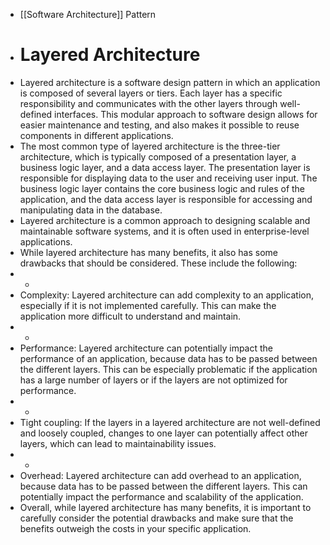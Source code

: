 - [[Software Architecture]] Pattern
- # Layered Architecture
- Layered architecture is a software design pattern in which an application is composed of several layers or tiers. Each layer has a specific responsibility and communicates with the other layers through well-defined interfaces. This modular approach to software design allows for easier maintenance and testing, and also makes it possible to reuse components in different applications.
- The most common type of layered architecture is the three-tier architecture, which is typically composed of a presentation layer, a business logic layer, and a data access layer. The presentation layer is responsible for displaying data to the user and receiving user input. The business logic layer contains the core business logic and rules of the application, and the data access layer is responsible for accessing and manipulating data in the database.
- Layered architecture is a common approach to designing scalable and maintainable software systems, and it is often used in enterprise-level applications.
- While layered architecture has many benefits, it also has some drawbacks that should be considered. These include the following:
- -
- Complexity: Layered architecture can add complexity to an application, especially if it is not implemented carefully. This can make the application more difficult to understand and maintain.
- -
- Performance: Layered architecture can potentially impact the performance of an application, because data has to be passed between the different layers. This can be especially problematic if the application has a large number of layers or if the layers are not optimized for performance.
- -
- Tight coupling: If the layers in a layered architecture are not well-defined and loosely coupled, changes to one layer can potentially affect other layers, which can lead to maintainability issues.
- -
- Overhead: Layered architecture can add overhead to an application, because data has to be passed between the different layers. This can potentially impact the performance and scalability of the application.
- Overall, while layered architecture has many benefits, it is important to carefully consider the potential drawbacks and make sure that the benefits outweigh the costs in your specific application.